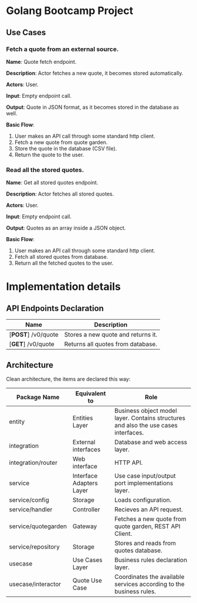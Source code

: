 # Golang Bootcamp Project

## Use Cases

### Fetch a quote from an external source.

**Name**: Quote fetch endpoint.

**Description**: Actor fetches a new quote, it becomes stored automatically.

**Actors**: User.

**Input**: Empty endpoint call.

**Output**: Quote in JSON format, as it becomes stored in the database as well.

**Basic Flow**: 

1. User makes an API call through some standard http client.
2. Fetch a new quote from quote garden.
3. Store the quote in the database (CSV file).
4. Return the quote to the user.

### Read all the stored quotes.

**Name**: Get all stored quotes endpoint.

**Description**: Actor fetches all stored quotes.

**Actors**: User.

**Input**: Empty endpoint call.

**Output**: Quotes as an array inside a JSON object.

**Basic Flow**:

1. User makes an API call through some standard http client.
2. Fetch all stored quotes from database.
3. Return all the fetched quotes to the user.

# Implementation details

## API Endpoints Declaration

| Name                 | Description                        |
| -------------------- | ---------------------------------- |
| [**POST**] /v0/quote | Stores a new quote and returns it. |
| [**GET**] /v0/quote  | Returns all quotes from database.  |

## Architecture

Clean architecture, the items are declared this way:

| Package Name        | Equivalent to            | Role                                                         |
| ------------------- | ------------------------ | ------------------------------------------------------------ |
| entity              | Entities Layer           | Business object model layer. Contains structures and also the use cases interfaces. |
| integration         | External interfaces      | Database and web access layer.                               |
| integration/router  | Web interface            | HTTP API.                                                    |
| service             | Interface Adapters Layer | Use case input/output port implementations layer.            |
| service/config      | Storage                  | Loads configuration.                                         |
| service/handler     | Controller               | Recieves an API request.                                     |
| service/quotegarden | Gateway                  | Fetches a new quote from quote garden, REST API Client.      |
| service/repository  | Storage                  | Stores and reads from quotes database.                       |
| usecase             | Use Cases Layer          | Business rules declaration layer.                            |
| usecase/interactor  | Quote Use Case           | Coordinates the available services according to the business rules.|

